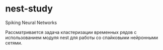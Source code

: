 # nest-study
Spiking Neural Networks

Рассматривается задача кластеризации временных рядов с использованием модуля nest для работы со спайковыми нейронными сетями. 
